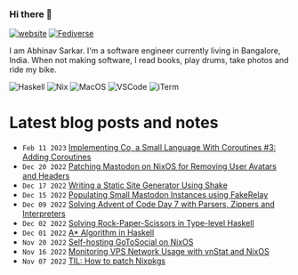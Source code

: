 ### Hi there 👋

[![website](https://img.shields.io/badge/abhinavsarkar.net-blueviolet?style=for-the-badge)](https://abhinavsarkar.net)
<a rel="nofollow me" href="https://fantastic.earth/@abnv"><img style="max-width: 100%;" src="https://img.shields.io/mastodon/follow/109392551762673142?color=%23595aff&amp;domain=https%3A%2F%2Ffantastic.earth&amp;label=%40abnv&amp;logo=Mastodon&amp;logoColor=%23fff&amp;style=for-the-badge" alt="Fediverse"></a>

I am Abhinav Sarkar. I'm a software engineer currently living in Bangalore, India. When not making software, I read books, play drums, take photos and ride my bike.

![Haskell](https://img.shields.io/badge/Haskell-5D4F85?style=for-the-badge&logo=haskell&logoColor=white)
![Nix](https://img.shields.io/badge/NixOS-5277C3?style=for-the-badge&logo=nixos&logoColor=white)
![MacOS](https://img.shields.io/badge/mac%20os-000000?style=for-the-badge&logo=apple&logoColor=white)
![VSCode](https://img.shields.io/badge/VSCode-0078D4?style=for-the-badge&logo=visual%20studio%20code&logoColor=white)
![iTerm](https://img.shields.io/badge/iTerm2-000000?style=for-the-badge&logo=iterm2&logoColor=white)

# Latest blog posts and notes
<!-- BLOG-POST-LIST:START -->
 - <code>Feb 11 2023</code> [Implementing Co, a Small Language With Coroutines #3: Adding Coroutines](https://abhinavsarkar.net/posts/implementing-co-3/) 
 - <code>Dec 20 2022</code> [Patching Mastodon on NixOS for Removing User Avatars and Headers](https://notes.abhinavsarkar.net/2022/patching-mastodon) 
 - <code>Dec 17 2022</code> [Writing a Static Site Generator Using Shake](https://abhinavsarkar.net/posts/static-site-generator-using-shake/) 
 - <code>Dec 15 2022</code> [Populating Small Mastodon Instances using FakeRelay](https://notes.abhinavsarkar.net/2022/fake-relay) 
 - <code>Dec 09 2022</code> [Solving Advent of Code Day 7 with Parsers, Zippers and Interpreters](https://notes.abhinavsarkar.net/2022/aoc-7) 
 - <code>Dec 02 2022</code> [Solving Rock-Paper-Scissors in Type-level Haskell](https://notes.abhinavsarkar.net/2022/type-level-rps) 
 - <code>Dec 01 2022</code> [A* Algorithm in Haskell](https://notes.abhinavsarkar.net/2022/astar) 
 - <code>Nov 20 2022</code> [Self-hosting GoToSocial on NixOS](https://notes.abhinavsarkar.net/2022/gotosocial-on-nixos) 
 - <code>Nov 16 2022</code> [Monitoring VPS Network Usage with vnStat and NixOS](https://notes.abhinavsarkar.net/2022/vnstat-dashboard) 
 - <code>Nov 07 2022</code> [TIL: How to patch Nixpkgs](https://notes.abhinavsarkar.net/2022/patching-nixpkgs) <!-- BLOG-POST-LIST:END -->
